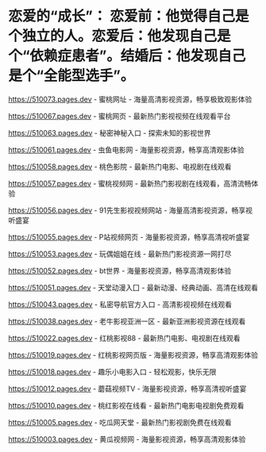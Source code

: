 # 恋爱的“成长”： 恋爱前：他觉得自己是个独立的人。恋爱后：他发现自己是个“依赖症患者”。结婚后：他发现自己是个“全能型选手”。

https://510073.pages.dev - 蜜桃网址 - 海量高清影视资源，畅享极致观影体验

https://510067.pages.dev - 蜜桃网页 - 最新热门影视视频在线观看平台

https://510063.pages.dev - 秘密神秘入口 - 探索未知的影视世界

https://510061.pages.dev - 虫鱼电影网 - 海量影视资源，畅享高清观影体验

https://510058.pages.dev - 桃色影院 - 最新热门电影、电视剧在线观看

https://510057.pages.dev - 蜜桃视频网 - 最新热门影视剧在线观看，高清流畅体验

https://510056.pages.dev - 91先生影视视频网站 - 海量高清影视资源，畅享视听盛宴

https://510055.pages.dev - P站视频网页 - 海量影视资源，畅享高清视听盛宴

https://510053.pages.dev - 玩偶姐姐在线 - 最新热门影视资源一网打尽

https://510052.pages.dev - bt世界 - 海量影视资源，畅享高清观影体验

https://510051.pages.dev - 天堂动漫入囗 - 最新动漫、经典动画、高清在线观看

https://510043.pages.dev - 私密导航官方入口 - 高清影视视频在线观看

https://510038.pages.dev - 老牛影视亚洲一区 - 最新亚洲影视资源在线观看

https://510022.pages.dev - 红桃影视88 - 最新热门电影、电视剧在线观看

https://510019.pages.dev - 红桃影视网页版 - 海量影视资源，畅享高清观影体验

https://510018.pages.dev - 趣乐小电影入口 - 轻松观影，快乐无限

https://510012.pages.dev - 蘑菇视频TV - 海量影视资源，畅享高清视听盛宴

https://510010.pages.dev - 桃红影视在线看 - 最新热门电影电视剧免费观看

https://510005.pages.dev - 吃瓜网天堂 - 最新热门影视剧免费在线观看

https://510003.pages.dev - 黄瓜视频网 - 海量影视资源，畅享高清观影体验

